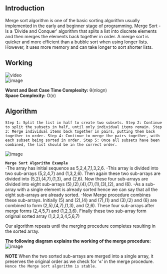 ## Introduction

Merge sort algorithm is one of the basic sorting algorithm usually implemented in the early and beginner stage of programming.
Merge Sort - Is a 'Divide and Conquer' algorithm that splits a list into discrete elements and then merges the elements back together in order.
A merge sort is quicker and more efficient than a bubble sort when using longer lists. However, it uses more memory and can take longer to sort shorter lists.

## Working
![video](https://bournetocode.com/projects/GCSE_Computing_Fundamentals/pages/img/merge_sort_ani.gif)<br/>
![image](https://miro.medium.com/max/828/1*KKOLPjSopMYlHi0dvwb-3Q.png)<br/>

**Worst and Best Case Time Complexity:** θ(nlogn)
<br/>**Space Complexity:** O(n)

## Algorithm

``Step 1: Split the list in half to create two subsets.
Step 2: Continue to split the subsets in half, until only individual items remain.
Step 3: Merge individual items back together in pairs, putting them back together in order.
Step 4: Continue to merge the pairs together, with each subset being sorted in order.
Step 5: Once all subsets have been combined, the list should be in the correct order.``

![image](https://miro.medium.com/max/828/1*KKOLPjSopMYlHi0dvwb-3Q.png)<br/>

**``Merge Sort Algorithm Example``**
<br/>-The array has initial sequence as 5,2,4,7,1,3,2,6.
-This array is divided into two sub-arrays (5,2,4,7) and (1,3,2,6). Then again these two sub-arrays are divided into (5,2),(4,7),(1,3), and (2,6). Now these four sub-arrays are divided into eight sub-arrays (5),(2),(4),(7),(1),(3),(2), and (6).
-As a sub-array with a single element is already sorted hence we can say that all the eight sub-arrays are already sorted.
-Now Merge procedure combines these sub-arrays. Initially (5) and (2),(4) and (7),(1) and (3),(2) and (6) are combined to form (2,5),(4,7),(1,3), and (2,6). These four sub-arrays after merge forms (2,4,5,7) and (1,2,3,6). Finally these two sub-array form original sorted array (1,2,2,3,4,5,6,7)

Our algorithm repeats until the merging procedure completes resulting in the sorted array.

**The following diagram explains the working of the merge procedure:**
![image](https://miro.medium.com/max/828/1*cFSX2SOwZ5ZN4keqHmX00A.png)

**NOTE**
When the two sorted sub-arrays are merged into a single array, it preserves the original order as we check for ‘≤’ in the merge procedure.
``Hence the Merge sort algorithm is stable.``
